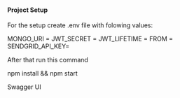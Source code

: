 #### Project Setup

For the setup create .env file with folowing values:

MONGO_URI = 
JWT_SECRET = 
JWT_LIFETIME = 
FROM = 
SENDGRID_API_KEY= 

After that run this command


npm install && npm start


Swagger UI

